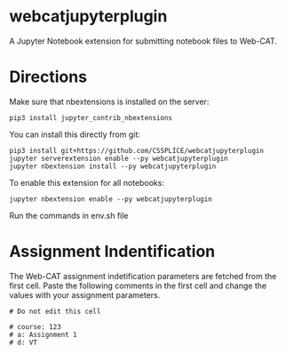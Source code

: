 # webcatjupyterplugin
A Jupyter Notebook extension for submitting notebook files to Web-CAT.

# Directions

Make sure that nbextensions is installed on the server:

    pip3 install jupyter_contrib_nbextensions

You can install this directly from git:

    pip3 install git+https://github.com/CSSPLICE/webcatjupyterplugin
    jupyter serverextension enable --py webcatjupyterplugin
    jupyter nbextension install --py webcatjupyterplugin
    
To enable this extension for all notebooks:

    jupyter nbextension enable --py webcatjupyterplugin
    
Run the commands in env.sh file

# Assignment Indentification

The Web-CAT assignment indetification parameters are fetched from the first cell. Paste the following comments in the first cell and change the values with your assignment parameters.

    # Do not edit this cell

    # course: 123
    # a: Assignment 1
    # d: VT
